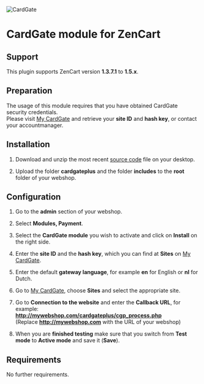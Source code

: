 ![CardGate](https://cdn.curopayments.net/thumb/200/logos/cardgate.png)

# CardGate module for ZenCart

## Support

This plugin supports ZenCart version **1.3.7.1** to **1.5.x**.

## Preparation

The usage of this module requires that you have obtained CardGate security credentials.  
Please visit [My CardGate](https://my.cardgate.com/) and retrieve your **site ID** and **hash key**, or contact your accountmanager.

## Installation

1. Download and unzip the most recent [source code](https://github.com/cardgate/zencart/releases) file on your desktop.

2. Upload the folder **cardgateplus** and the folder **includes** to the **root** folder of your webshop.

## Configuration

1. Go to the **admin** section of your webshop.

2. Select **Modules, Payment**.

3. Select the **CardGate module** you wish to activate and click on **Install** on the right side.

4. Enter the **site ID** and the **hash key**, which you can find at **Sites** on [My CardGate](https://my.cardgate.com/).

5. Enter the default **gateway language**, for example **en** for English or **nl** for Dutch.

6. Go to [My CardGate](https://my.cardgate.com/), choose **Sites** and select the appropriate site.

7. Go to **Connection to the website** and enter the **Callback URL**, for example:  
   **http://mywebshop.com/cardgateplus/cgp_process.php**  
   (Replace **http://mywebshop.com** with the URL of your webshop)

8. When you are **finished testing** make sure that you switch from **Test mode** to **Active mode** and save it (**Save**).

## Requirements

No further requirements.

